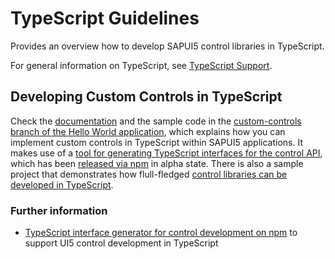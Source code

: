<!-- loio192397d3cb954d4e986bcdc525c5205c -->

# TypeScript Guidelines

Provides an overview how to develop SAPUI5 control libraries in TypeScript.

For general information on TypeScript, see [TypeScript Support](../02_Read-Me-First/typescript-support-a7ee961.md).



<a name="loio192397d3cb954d4e986bcdc525c5205c__section_mdl_gyq_3xb"/>

## Developing Custom Controls in TypeScript

Check the [documentation](https://github.com/SAP-samples/ui5-typescript-helloworld/blob/custom-controls/README.md) and the sample code in the [custom-controls branch of the Hello World application](https://github.com/SAP-samples/ui5-typescript-helloworld/tree/custom-controls), which explains how you can implement custom controls in TypeScript within SAPUI5 applications. It makes use of a [tool for generating TypeScript interfaces for the control API](https://github.com/SAP/ui5-typescript/tree/main/packages/ts-interface-generator), which has been [released via npm](https://www.npmjs.com/package/@ui5/ts-interface-generator) in alpha state. There is also a sample project that demonstrates how flull-fledged [control libraries can be developed in TypeScript](https://github.com/SAP-samples/ui5-typescript-control-library).



### Further information

-   [TypeScript interface generator for control development on npm](https://www.npmjs.com/package/@ui5/ts-interface-generator) to support UI5 control development in TypeScript

